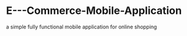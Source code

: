 # E---Commerce-Mobile-Application
a simple fully functional mobile application  for online shopping

